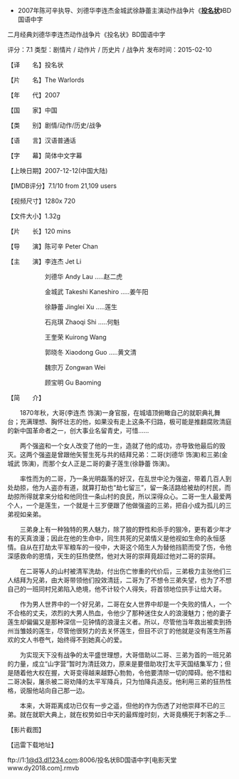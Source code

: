 - 2007年陈可辛执导、刘德华李连杰金城武徐静蕾主演动作战争片《[**投名状**](https://www.dy2018.com/html/gndy/jddyy/20080102/8825.html)》BD国语中字

二月经典刘德华李连杰动作战争片《投名状》BD国语中字

评分：7.1 类型：剧情片 / 动作片 / 历史片 / 战争片 发布时间：2015-02-10
 

【译　　名】投名状

【片　　名】The Warlords

【年　　代】2007

【国　　家】中国

【类　　别】剧情/动作/历史/战争

【语　　言】汉语普通话

【字　　幕】简体中文字幕

【上映日期】2007-12-12(中国大陆)

【IMDB评分】7.1/10 from 21,109 users

【视频尺寸】1280x 720

【文件大小】1.32g

【片　　长】120 mins  

【导　　演】陈可辛 Peter Chan

【主　　演】李连杰 Jet Li

　　　　　　刘德华 Andy Lau .....赵二虎

　　　　　　金城武 Takeshi Kaneshiro .....姜午阳

　　　　　　徐静蕾 Jinglei Xu .....莲生

　　　　　　石兆琪 Zhaoqi Shi .....何魁

　　　　　　王奎荣 Kuirong Wang

　　　　　　郭晓冬 Xiaodong Guo .....黄文清

　　　　　　魏宗万 Zongwan Wei

　　　　　　顾宝明 Gu Baoming

 

【简　　介】　

 
　　1870年秋，大哥(李连杰 饰演)一身官服，在城墙顶俯瞰自己的就职典礼舞台；充满理想、胸怀壮志的他，如果没有走上这条不归路，极可能是推翻腐败清庭的新中国革命者之一，创大事业名留青史，可惜……

 
　　两个强盗和一个女人改变了他的一生，造就了他的成功，亦导致他最后的毁灭。这两个强盗是曾跟他矢誓生死与共的结拜兄弟：二哥(刘德华 饰演)和三弟(金城武 饰演)，而那个女人正是二哥的妻子莲生(徐静蕾 饰演)。
 

　　率性而为的二哥，乃一条光明磊落的好汉，在乱世中沦为强盗，带着几百人到处劫掠，他为人盗亦有道，就算打劫也“劫七留三”，留一条活路给被劫的村民，而劫掠所得就拿来分给和他同住一条山村的良民，所以深得众心。二哥一生人最爱两个人，一个是莲生，一个就是十三岁便跟了他做强盗的三弟，把自小成为孤儿的三弟视如亲弟。
 

　　三弟身上有一种独特的男人魅力，除了狼的野性和杀手的狠冷，更有着少年才有的天真浪漫；因此在他的生命中，同生共死的兄弟情义是他视如生命的永恒感情。自从在打劫太平军粮车的一役中，大哥这个陌生人为替他挡箭而受了伤，令他深感救命的恩情，天生的狂热使然，他对大哥的崇拜竟超过他对二哥的崇拜。

 
　　在二哥等人的山村被清军洗劫，付出伤亡惨重的代价后，三弟极力主张他们三人结拜为兄弟，由大哥带领他们投效清廷，二哥为了不想令三弟失望，也为了不想自己的一班同村兄弟陷入绝境，他不计较个人得失，将首领地位拱手让给大哥。

 
　　作为男人世界中的一个好兄弟，二哥在女人世界中却是一个失败的情人，一个不合格的丈夫，浓烈的大男人热血，令他少了那种迷住女人的浪漫魅力；他的妻子莲生却偏偏又是那种深信一见钟情的浪漫主义者。所以，尽管他当年救出被卖到扬州当雏妓的莲生，尽管他很努力的去关怀莲生，但目不识丁的他就是没有莲生所喜欢的文人书卷气，始终得不到她真心的爱。
 

　　为实现天下没有战争的太平盛世理想，大哥借助以二哥、三弟为首的一班兄弟的力量，成立“山字营”暂时为清廷效力，原来是要借助攻打太平天国结集军力；但是随着他大权在握，大哥变得越来越野心勃勃，令他要清除一切的障碍。他不惜和二哥决裂，屠杀被二哥劝降的太平军降兵，只为怕降兵造反。他利用三弟的狂热性格，说服他站向自己那一边。
 

　　本来，大哥距离成功已仅有一步之遥，但他的作为伤透了对他崇拜不已的三弟。就在就职大典上，就在权势如日中天的最辉煌时刻，大哥竟横死于刺客之手…

 
【影片截图】
 

【迅雷下载地址】 

ftp://1:1@d3.dl1234.com:8006/投名状BD国语中字[电影天堂www.dy2018.com].rmvb  

